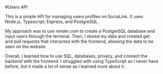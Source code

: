 #Users API

This is a simple API for managing users profiles on SociaLink. It uses Node.js, Typescript, Express, and PostgreSQL. 

My approach was to use render.com to create a PostgreSQL database and input users through the terminal. Then, I stored my data and created get and pull requests that interacted with the frontend, allowing the data to be seen on the website.

Overall, I learned how to use SQL, databases, privacy, and connect the backend with the frontend. I struggled with using TypeScript as I never have before, but it made a lot of sense as I learned more about it. 